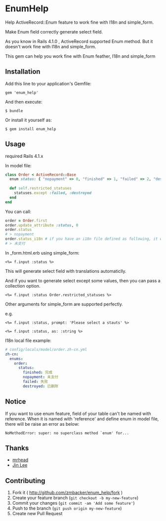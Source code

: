 # EnumHelp

Help ActiveRecord::Enum feature to work fine with I18n and simple_form.

Make Enum field correctly generate select field.

As you know in Rails 4.1.0 , ActiveRecord supported Enum method. But it doesn't work fine with I18n and simple_form.

This gem can help you work fine with Enum feather, I18n and simple_form


## Installation

Add this line to your application's Gemfile:

    gem 'enum_help'

And then execute:

    $ bundle

Or install it yourself as:

    $ gem install enum_help

## Usage


required Rails 4.1.x

In model file:

```ruby
class Order < ActiveRecord::Base
  enum status: { "nopayment" => 0, "finished" => 1, "failed" => 2, "destroyed" => 3 }
      
  def self.restricted_statuses
    statuses.except :failed, :destroyed
  end
end
```

You can call:

```ruby
order = Order.first
order.update_attribute :status, 0
order.status
# > nopayment
order.status_i18n # if you have an i18n file defined as following, it will return "未支付".
# > 未支付
```

In _form.html.erb using simple_form:

```erb
<%= f.input :status %>
```

This will generate select field with translations automaticlly.

And if you want to generate select except some values, then you can pass a collection option.

```erb
<%= f.input :status Order.restricted_statuses %>
```

Other arguments for simple_form are supported perfectly.

e.g.

```erb
<%= f.input :status, prompt: 'Please select a stauts' %>

<%= f.input :status, as: :string %>
```


I18n local file example:

```yaml
# config/locals/model/order.zh-cn.yml
zh-cn:
  enums:
    order:
      status:
        finished: 完成
        nopayment: 未支付
        failed: 失败
        destroyed: 已删除
```


## Notice
If you want to use enum feature,
field of your table can't be named with reference.
When it is named with 'reference' and define enum in model file, there will be raise an error as below:

    NoMethodError: super: no superclass method `enum' for...


## Thanks
* [mrhead](https://github.com/mrhead)
* [Jin Lee](https://github.com/neojin)

## Contributing

1. Fork it ( http://github.com/zmbacker/enum_help/fork )
2. Create your feature branch (`git checkout -b my-new-feature`)
3. Commit your changes (`git commit -am 'Add some feature'`)
4. Push to the branch (`git push origin my-new-feature`)
5. Create new Pull Request
